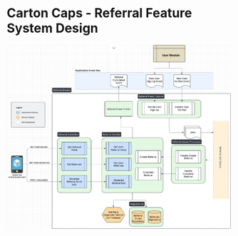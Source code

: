 # Carton Caps - Referral Feature System Design

![Referral System Design](./images/Referral_System_Design.png)
